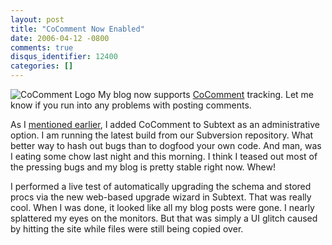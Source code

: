 ```yaml
---
layout: post
title: "CoComment Now Enabled"
date: 2006-04-12 -0800
comments: true
disqus_identifier: 12400
categories: []
---
```

![CoComment Logo](http://haacked.com/images/cocommentlogo.gif) My blog
now supports
[CoComment](http://cocomment.com/ "Comment Tracking System") tracking.
Let me know if you run into any problems with posting comments.

As I [mentioned
earlier](/archive/2006/04/04/CoCommentSupportInSubtext.aspx "CoComment Support In Subtext"),
I added CoComment to Subtext as an administrative option. I am running
the latest build from our Subversion repository. What better way to hash
out bugs than to dogfood your own code. And man, was I eating some chow
last night and this morning. I think I teased out most of the pressing
bugs and my blog is pretty stable right now. Whew!

I performed a live test of automatically upgrading the schema and stored
procs via the new web-based upgrade wizard in Subtext. That was really
cool. When I was done, it looked like all my blog posts were gone. I
nearly splattered my eyes on the monitors. But that was simply a UI
glitch caused by hitting the site while files were still being copied
over.

